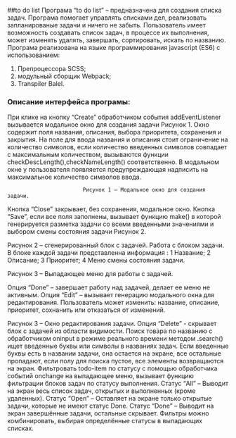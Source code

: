 ##to do list
Програма “to do list” – предназначена для создания списка задач. Програма помогает управлять списками дел, 
реализовать запланированые задачи и ничего не забыть.
Пользователь имеет возможность создавать список задач, в процессе их  выполнения, может изменять удалять, 
завершать, сортировать, искать по названию.
 Програма реализована на языке программирования javascript (ES6) c использованием:
1)	Препроцессора  SCSS;
2)	модульный сборщик Webpack;
3)	Transpiler Balel.
### Описание интерфейса програмы:
При клике на кнопку  “Create” обработчиком события addEventListener вызывается модальное окно  для создания 
задачи Рисунок 1. Окно содержит поля названия, описания, выбора приоритета, сохранения и закрытия. На поле для ввода названия
и описания стоит ограничение на количество символов, если количество введенных символов совпадает с максимальным количеством,
вызываются  функции checkDescLength(),checkNameLength() соответственно. В модальном окне у пользователя появляется предупреждающая 
надписить на максимальное количество символов ввода.                                                 
 
                            Рисунок 1 – Модальное окно для создания задачи.

Кнопка “Close” закрывает, без сохранения, модальное окно.
Кнопка “Save”, если все поля заполнены, вызывает функцию make() в которой генерируется разметка задачи со
всеми введенными значениями  и выбором смены состояния задачи Рисунок 2.  
 
  Рисунок 2 – сгенерированный блок с задачей.
Работа с блоком задачи.
В блоке каждой задачи представленна информация :
1 Название;
2 Описание;
3 Приоритет;
4 Меню смены состояния задачи.
 
Рисунок 3 – Выпадающее меню для работы с задачей.

Опция  “Done” – завершает работу над задачей, делает ее меню не активным.
 Опция “Edit” – вызывает генерацию модального окна для редактирования. Пользователь может изменить: название, 
 описание, приоритет, сохнанить или отказаться от изменений.
 
Рисунок 3 – Окно редактирования задачи.
Опция  “Delete”  -  скрывает блок с задачей из области видимости.
Поиск товара по названию с обработчиком oninput в режиме реального времени методом .search() ищет введенные буквы
или символы в названиях задач. Если введенные буквы есть в названии задачи, она остается на экране, все остальные
пропадают, если полу для поиска пустое, все элементы возвращаются на экран.
Фильтровать todo-item по статусу с помощью обработчика событий  onchange на  выпадающее меню, вызывает функцию 
фильтрации блоков задач по статусу выполнения.
Статус “All” – Выводит на экран весь список задач, открытых и выполненных (кроме   удаленных).
Статус “Open” – Оставляет на экране только открытые задачи, которые не имеют статус Done. 
Статус “Done” – Выводит на экран завершённые задачи, остальные скрывает.
Фильтры можно комбинировать, выбирая определённые статусы в выпадающих списках. 
